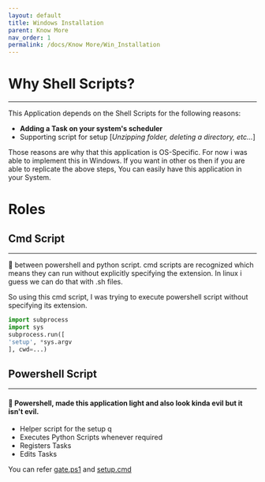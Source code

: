 ```yaml
---
layout: default
title: Windows Installation
parent: Know More
nav_order: 1
permalink: /docs/Know More/Win_Installation
---
```

# Why Shell Scripts?

---

This Application depends on the Shell Scripts for the following reasons:

-   **Adding a Task on your system's scheduler** 
-   Supporting script for setup [_Unzipping folder, deleting a directory, etc..._]


Those reasons are why that this application is OS-Specific. For now i was able to implement this in Windows. If you want in other os then if you are able to replicate the above steps, You can easily have this application in your System.

# Roles

## Cmd Script

---

🌉 between powershell and python script. cmd scripts are recognized which means they can run without explicitly specifying the extension. In linux i guess we can do that with .sh files.

So using this cmd script, I was trying to execute powershell script without specifying its extension.

```python
import subprocess
import sys
subprocess.run([
'setup', *sys.argv
], cwd=...)
```

## Powershell Script

---

#### 💖 Powershell, made this application light and also look kinda evil but it isn't evil.

-   Helper script for the setup q
-   Executes Python Scripts whenever required
-   Registers Tasks
-   Edits Tasks

You can refer [gate.ps1](https://github.com/RahulARanger/MAL-Remainder/blob/master/gate.ps1) and [setup.cmd](https://github.com/RahulARanger/MAL-Remainder/blob/master/setup.cmd)